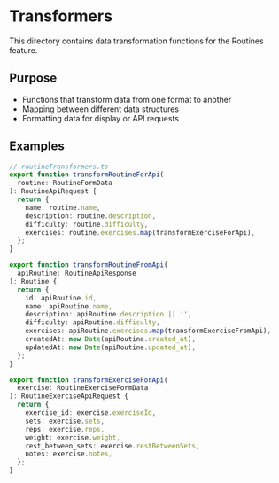 # Transformers

This directory contains data transformation functions for the Routines feature.

## Purpose

- Functions that transform data from one format to another
- Mapping between different data structures
- Formatting data for display or API requests

## Examples

```typescript
// routineTransformers.ts
export function transformRoutineForApi(
  routine: RoutineFormData
): RoutineApiRequest {
  return {
    name: routine.name,
    description: routine.description,
    difficulty: routine.difficulty,
    exercises: routine.exercises.map(transformExerciseForApi),
  };
}

export function transformRoutineFromApi(
  apiRoutine: RoutineApiResponse
): Routine {
  return {
    id: apiRoutine.id,
    name: apiRoutine.name,
    description: apiRoutine.description || '',
    difficulty: apiRoutine.difficulty,
    exercises: apiRoutine.exercises.map(transformExerciseFromApi),
    createdAt: new Date(apiRoutine.created_at),
    updatedAt: new Date(apiRoutine.updated_at),
  };
}

export function transformExerciseForApi(
  exercise: RoutineExerciseFormData
): RoutineExerciseApiRequest {
  return {
    exercise_id: exercise.exerciseId,
    sets: exercise.sets,
    reps: exercise.reps,
    weight: exercise.weight,
    rest_between_sets: exercise.restBetweenSets,
    notes: exercise.notes,
  };
}
```
